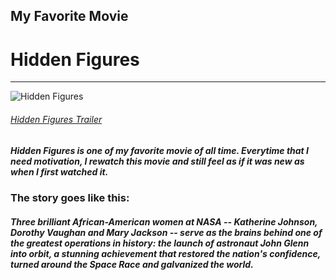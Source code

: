 ## My Favorite Movie
# Hidden Figures
---
![Hidden Figures](https://i.ytimg.com/vi/U386EMeWo3I/movieposter.jpg)
###### [Hidden Figures Trailer](https://www.imdb.com/title/tt4846340/)

##### *Hidden Figures is one of my favorite movie of all time. Everytime that I need motivation, I rewatch this movie and still feel as if it was new as when I first watched it.* 

### **The story goes like this:** 
##### *Three brilliant African-American women at NASA -- Katherine Johnson, Dorothy Vaughan and Mary Jackson -- serve as the brains behind one of the greatest operations in history: the launch of astronaut John Glenn into orbit, a stunning achievement that restored the nation's confidence, turned around the Space Race and galvanized the world.*
